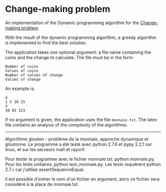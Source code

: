Change-making problem
===========

An implementation of the Dynamic programming algorithm for the
[Change-making problem](http://en.wikipedia.org/wiki/Change-making_problem).

With the result of the dynamic programming algorithm, a greedy algorithm is
implemented to find the best solution.

The application takes one optional argument: a file name containing the coins
and the change to calculate. The file must be in the form:

```
Number of coins
Values of coins
Number of values of change
Values of change
```

An example is:

```
4
1 5 10 25
3
30 85 123
```

If no argument is given, the application uses the file `monnaie.txt`. The latex
file contains an analysis of the complexity of the algorithms.

---




Algorithme glouton - problème de la monnaie, approche dynamique et gloutonne.
Le programme a été testé avec python 2.7.6 et pypy 2.2.1 sur linux, et sur les
serveurs malt et rayon1.


Pour tester le programme avec le fichier monnaie.txt: python monnaie.py. Pour
les tests unitaires: python test\_monnaie.py. Les tests requièrent python
2.7+ car j'utilise assertSequenceEqual.

 Il est possible d'entrer le nom d'un fichier en argument, alors ce fichier
sera considéré à la place de monnaie.txt.
